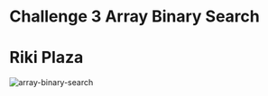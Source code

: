 # Challenge 3 Array Binary Search
# Riki Plaza

![array-binary-search](./img/array_binary_searcj_pic.png)
